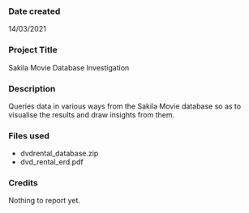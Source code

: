 ### Date created
14/03/2021

### Project Title
Sakila Movie Database Investigation

### Description
Queries data in various ways from the Sakila Movie database so as to visualise the results and draw insights from them.

### Files used
* dvdrental_database.zip
* dvd_rental_erd.pdf

### Credits
Nothing to report yet.
